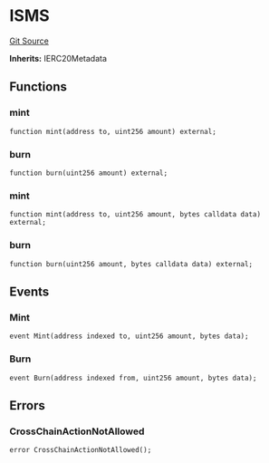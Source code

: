 # ISMS

[Git Source](https://github.com/Nox-Labs/sms-evm-contracts/blob/15a987dcda55f8dfabcf220505750bc01f9d6f51/src/interface/ISMS.sol)

**Inherits:**
IERC20Metadata

## Functions

### mint

```solidity
function mint(address to, uint256 amount) external;
```

### burn

```solidity
function burn(uint256 amount) external;
```

### mint

```solidity
function mint(address to, uint256 amount, bytes calldata data) external;
```

### burn

```solidity
function burn(uint256 amount, bytes calldata data) external;
```

## Events

### Mint

```solidity
event Mint(address indexed to, uint256 amount, bytes data);
```

### Burn

```solidity
event Burn(address indexed from, uint256 amount, bytes data);
```

## Errors

### CrossChainActionNotAllowed

```solidity
error CrossChainActionNotAllowed();
```
